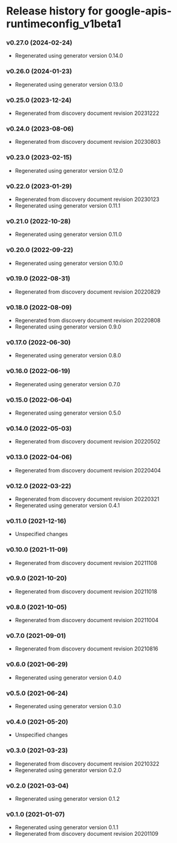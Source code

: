 # Release history for google-apis-runtimeconfig_v1beta1

### v0.27.0 (2024-02-24)

* Regenerated using generator version 0.14.0

### v0.26.0 (2024-01-23)

* Regenerated using generator version 0.13.0

### v0.25.0 (2023-12-24)

* Regenerated from discovery document revision 20231222

### v0.24.0 (2023-08-06)

* Regenerated from discovery document revision 20230803

### v0.23.0 (2023-02-15)

* Regenerated using generator version 0.12.0

### v0.22.0 (2023-01-29)

* Regenerated from discovery document revision 20230123
* Regenerated using generator version 0.11.1

### v0.21.0 (2022-10-28)

* Regenerated using generator version 0.11.0

### v0.20.0 (2022-09-22)

* Regenerated using generator version 0.10.0

### v0.19.0 (2022-08-31)

* Regenerated from discovery document revision 20220829

### v0.18.0 (2022-08-09)

* Regenerated from discovery document revision 20220808
* Regenerated using generator version 0.9.0

### v0.17.0 (2022-06-30)

* Regenerated using generator version 0.8.0

### v0.16.0 (2022-06-19)

* Regenerated using generator version 0.7.0

### v0.15.0 (2022-06-04)

* Regenerated using generator version 0.5.0

### v0.14.0 (2022-05-03)

* Regenerated from discovery document revision 20220502

### v0.13.0 (2022-04-06)

* Regenerated from discovery document revision 20220404

### v0.12.0 (2022-03-22)

* Regenerated from discovery document revision 20220321
* Regenerated using generator version 0.4.1

### v0.11.0 (2021-12-16)

* Unspecified changes

### v0.10.0 (2021-11-09)

* Regenerated from discovery document revision 20211108

### v0.9.0 (2021-10-20)

* Regenerated from discovery document revision 20211018

### v0.8.0 (2021-10-05)

* Regenerated from discovery document revision 20211004

### v0.7.0 (2021-09-01)

* Regenerated from discovery document revision 20210816

### v0.6.0 (2021-06-29)

* Regenerated using generator version 0.4.0

### v0.5.0 (2021-06-24)

* Regenerated using generator version 0.3.0

### v0.4.0 (2021-05-20)

* Unspecified changes

### v0.3.0 (2021-03-23)

* Regenerated from discovery document revision 20210322
* Regenerated using generator version 0.2.0

### v0.2.0 (2021-03-04)

* Regenerated using generator version 0.1.2

### v0.1.0 (2021-01-07)

* Regenerated using generator version 0.1.1
* Regenerated from discovery document revision 20201109

